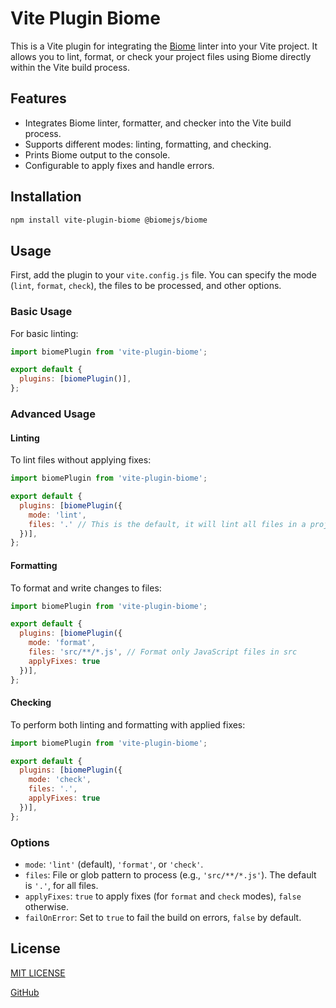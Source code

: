 # Vite Plugin Biome

This is a Vite plugin for integrating the [Biome](https://biomejs.dev/) linter into your Vite project. It allows you to lint, format, or check your project files using Biome directly within the Vite build process.

## Features

- Integrates Biome linter, formatter, and checker into the Vite build process.
- Supports different modes: linting, formatting, and checking.
- Prints Biome output to the console.
- Configurable to apply fixes and handle errors.

## Installation

```bash
npm install vite-plugin-biome @biomejs/biome
```

## Usage

First, add the plugin to your `vite.config.js` file. You can specify the mode (`lint`, `format`, `check`), the files to be processed, and other options.

### Basic Usage

For basic linting:

```javascript
import biomePlugin from 'vite-plugin-biome';

export default {
  plugins: [biomePlugin()],
};
```

### Advanced Usage

#### Linting

To lint files without applying fixes:

```javascript
import biomePlugin from 'vite-plugin-biome';

export default {
  plugins: [biomePlugin({
    mode: 'lint',
    files: '.' // This is the default, it will lint all files in a project
  })],
};
```

#### Formatting

To format and write changes to files:

```javascript
import biomePlugin from 'vite-plugin-biome';

export default {
  plugins: [biomePlugin({
    mode: 'format',
    files: 'src/**/*.js', // Format only JavaScript files in src
    applyFixes: true
  })],
};
```

#### Checking

To perform both linting and formatting with applied fixes:

```javascript
import biomePlugin from 'vite-plugin-biome';

export default {
  plugins: [biomePlugin({
    mode: 'check',
    files: '.',
    applyFixes: true
  })],
};
```

### Options

- `mode`: `'lint'` (default), `'format'`, or `'check'`.
- `files`: File or glob pattern to process (e.g., `'src/**/*.js'`). The default is `'.'`, for all files.
- `applyFixes`: `true` to apply fixes (for `format` and `check` modes), `false` otherwise.
- `failOnError`: Set to `true` to fail the build on errors, `false` by default.

## License

[MIT LICENSE](LICENSE)

[GitHub](https://github.com/skrulling/vite-plugin-biome)
